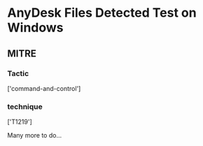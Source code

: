 # AnyDesk Files Detected Test on Windows

## MITRE

### Tactic
['command-and-control']

### technique
['T1219']

Many more to do...
